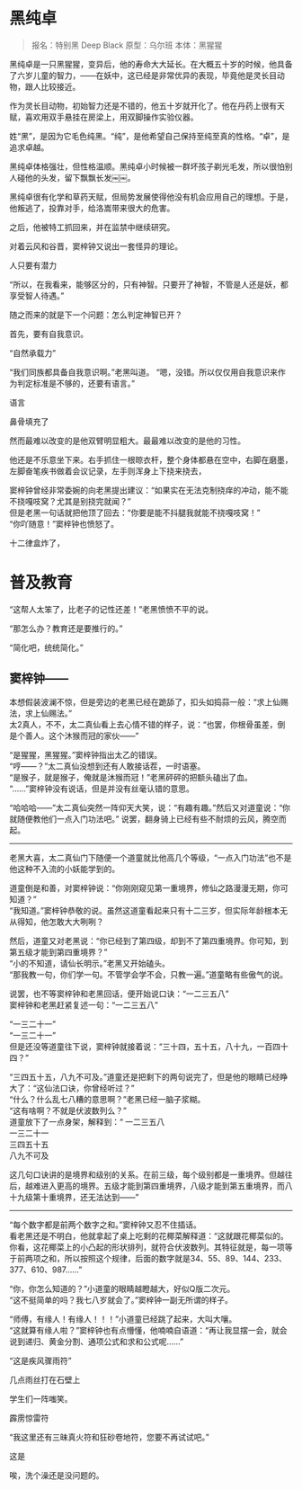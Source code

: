 # 黑纯卓

> 报名：特别黑 Deep Black
> 原型：乌尔班
> 本体：黑猩猩

黑纯卓是一只黑猩猩，变异后，他的寿命大大延长。在大概五十岁的时候，他具备了六岁儿童的智力，——在妖中，这已经是非常优异的表现，毕竟他是灵长目动物，跟人比较接近。

作为灵长目动物，初始智力还是不错的，他五十岁就开化了。他在丹药上很有天赋，喜欢用双手悬挂在房梁上，用双脚操作实验仪器。

姓“黑”，是因为它毛色纯黑。“纯”，是他希望自己保持至纯至真的性格。“卓”，是追求卓越。

黑纯卓体格强壮，但性格温顺。黑纯卓小时候被一群坏孩子剃光毛发，所以很怕别人碰他的头发，留下飘飘长发￼￼。

黑纯卓很有化学和草药天赋，但局势发展使得他没有机会应用自己的理想。于是，他叛逃了，投靠对手，给洛嵩带来很大的危害。

之后，他被特工抓回来，并在监禁中继续研究。



对着云风和谷晋，窦梓钟又说出一套怪异的理论。

人只要有潜力

“所以，在我看来，能够区分的，只有神智。只要开了神智，不管是人还是妖，都享受智人待遇。”

随之而来的就是下一个问题：怎么判定神智已开？

首先，要有自我意识。

“自然承载力”

“我们同族都具备自我意识啊。”老黑叫道。
“嗯，没错。所以仅仅用自我意识来作为判定标准是不够的，还要有语言。”

语言



鼻骨填充了

然而最难以改变的是他双臂明显粗大。最最难以改变的是他的习性。

他还是不乐意坐下来。右手抓住一根晾衣杆，整个身体都悬在空中，右脚在磨墨，左脚奋笔疾书做着会议记录，左手则浑身上下挠来挠去，

窦梓钟曾经非常委婉的向老黑提出建议：“如果实在无法克制挠痒的冲动，能不能不挠嘎吱窝？尤其是别挠完就闻？”  
但是老黑一句话就把他顶了回去：“你要是能不抖腿我就能不挠嘎吱窝！”  
“你吖随意！”窦梓钟也愤怒了。  

十二律盒炸了，

# 普及教育

“这帮人太笨了，比老子的记性还差！”老黑愤愤不平的说。  

“那怎么办？教育还是要推行的。”

“简化吧，统统简化。”


## 窦梓钟——

本想假装波澜不惊，但是旁边的老黑已经在跪舔了，扣头如捣蒜一般：“求上仙赐法，求上仙赐法。”  
太2真人，不不，太二真仙看上去心情不错的样子，说：“也罢，你根骨虽差，倒是个善人。这个沐猴而冠的家伙——”  

“是猩猩，黑猩猩。”窦梓钟指出太乙的错误。  
“哼——？”太二真仙没想到还有人敢接话茬，一时语塞。  
“是猴子，就是猴子，俺就是沐猴而冠！”老黑砰砰的把额头磕出了血。  
“……”窦梓钟没有说话，但是并没有丝毫认错的意思。

“哈哈哈——”太二真仙突然一阵仰天大笑，说：“有趣有趣。”然后又对道童说：“你就随便教他们一点入门功法吧。”
说罢，翻身骑上已经有些不耐烦的云风，腾空而起。

***

老黑大喜，太二真仙门下随便一个道童就比他高几个等级，“一点入门功法”也不是他这种不入流的小妖能学到的。

道童倒是和善，对窦梓钟说：“你刚刚窥见第一重境界，修仙之路漫漫无期，你可知道？”  
“我知道。”窦梓钟恭敬的说。虽然这道童看起来只有十二三岁，但实际年龄根本无从得知，他怎敢大大咧咧？  

然后，道童又对老黑说：“你已经到了第四级，却到不了第四重境界。你可知，到第五级才能到第四重境界？”  
“小的不知道，请仙长明示。”老黑又开始磕头。  
“那我教一句，你们学一句。不管学会学不会，只教一遍。”道童略有些傲气的说。

说罢，也不等窦梓钟和老黑回话，便开始说口诀：“一二三五八”  
窦梓钟和老黑赶紧复述一句：“一二三五八”  

“一三二十一”    
“一三二十一”  
但是还没等道童往下说，窦梓钟就接着说：“三十四，五十五，八十九，一百四十四？”

“三四五十五，八九不可及。”道童还是把剩下的两句说完了，但是他的眼睛已经睁大了：“这仙法口诀，你曾经听过？”    
“什么？什么乱七八糟的意思啊？”老黑已经一脑子浆糊。  
“这有啥啊？不就是伏波数列么？”  
道童放下了一点身架，解释到：“
一二三五八  
一三二十一  
三四五十五  
八九不可及

这几句口诀讲的是境界和级别的关系。在前三级，每个级别都是一重境界。但越往后，越难进入更高的境界。五级才能到第四重境界，八级才能到第五重境界，而八十九级第十重境界，还无法达到——”  

***

“每个数字都是前两个数字之和。”窦梓钟又忍不住插话。  
看老黑还是不明白，他就拿起了桌上吃剩的花椰菜解释道：“这就跟花椰菜似的。你看，这花椰菜上的小凸起的形状排列，就符合伏波数列。其特征就是，每一项等于前两项之和，所以按照这个规律，后面的数字就是34、55、89、144、233、377、610、987……”  

“你，你怎么知道的？”小道童的眼睛越瞪越大，好似Q版二次元。  
“这不挺简单的吗？我七八岁就会了。”窦梓钟一副无所谓的样子。  

“师傅，有缘人！有缘人！！！”小道童已经跳了起来，大叫大嚷。  
“这就算有缘人啦？”窦梓钟也有点懵懂，他喃喃自语道：“再让我显摆一会，就会说到递归、黄金分割、通项公式和求和公式呢……”


“这是疾风骤雨符”

几点雨丝打在石壁上

学生们一阵嗤笑。

霹雳惊雷符

“我这里还有三昧真火符和狂砂卷地符，您要不再试试吧。”


这是


唉，洗个澡还是没问题的。